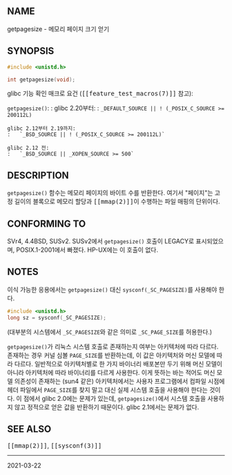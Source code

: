 ## NAME

getpagesize - 메모리 페이지 크기 얻기

## SYNOPSIS

```c
#include <unistd.h>

int getpagesize(void);
```

glibc 기능 확인 매크로 요건 (<tt>[[feature_test_macros(7)]]</tt> 참고):

`getpagesize()`:
:   glibc 2.20부터:
    :   `_DEFAULT_SOURCE || ! (_POSIX_C_SOURCE >= 200112L)`

    glibc 2.12부터 2.19까지:
    :   `_BSD_SOURCE || ! (_POSIX_C_SOURCE >= 200112L)`

    glibc 2.12 전:
    :   `_BSD_SOURCE || _XOPEN_SOURCE >= 500`

## DESCRIPTION

`getpagesize()` 함수는 메모리 페이지의 바이트 수를 반환한다. 여기서 "페이지"는 고정 길이의 블록으로 메모리 할당과 <tt>[[mmap(2)]]</tt>이 수행하는 파일 매핑의 단위이다.

## CONFORMING TO

SVr4, 4.4BSD, SUSv2. SUSv2에서 `getpagesize()` 호출이 LEGACY로 표시되었으며, POSIX.1-2001에서 빠졌다. HP-UX에는 이 호출이 없다.

## NOTES

이식 가능한 응용에서는 `getpagesize()` 대신 `sysconf(_SC_PAGESIZE)`를 사용해야 한다.

```c
#include <unistd.h>
long sz = sysconf(_SC_PAGESIZE);
```

(대부분의 시스템에서 `_SC_PAGESIZE`와 같은 의미로 `_SC_PAGE_SIZE`를 허용한다.)

`getpagesize()`가 리눅스 시스템 호출로 존재하는지 여부는 아키텍처에 따라 다르다. 존재하는 경우 커널 심볼 `PAGE_SIZE`를 반환하는데, 이 값은 아키텍처와 머신 모델에 따라 다르다. 일반적으로 아키텍처별로 한 가지 바이너리 배포본만 두기 위해 머신 모델이 아니라 아키텍처에 따라 바이너리를 다르게 사용한다. 이게 뜻하는 바는 적어도 머신 모델 의존성이 존재하는 (sun4 같은) 아키텍처에서는 사용자 프로그램에서 컴파일 시점에 헤더 파일에서 `PAGE_SIZE`를 찾지 말고 대신 실제 시스템 호출을 사용해야 한다는 것이다. 이 점에서 glibc 2.0에는 문제가 있는데, `getpagesize()`에서 시스템 호출을 사용하지 않고 정적으로 얻은 값을 반환하기 때문이다. glibc 2.1에서는 문제가 없다.

## SEE ALSO

<tt>[[mmap(2)]]</tt>, <tt>[[sysconf(3)]]</tt>

----

2021-03-22
